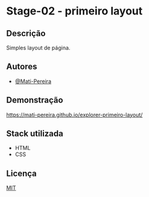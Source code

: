 # Stage-02 - primeiro layout

## Descrição

Simples layout de página.

## Autores

- [@Mati-Pereira](https://www.github.com/Mati-Pereira)


## Demonstração

https://mati-pereira.github.io/explorer-primeiro-layout/

## Stack utilizada

- HTML
- CSS


## Licença

[MIT](https://choosealicense.com/licenses/mit/)

